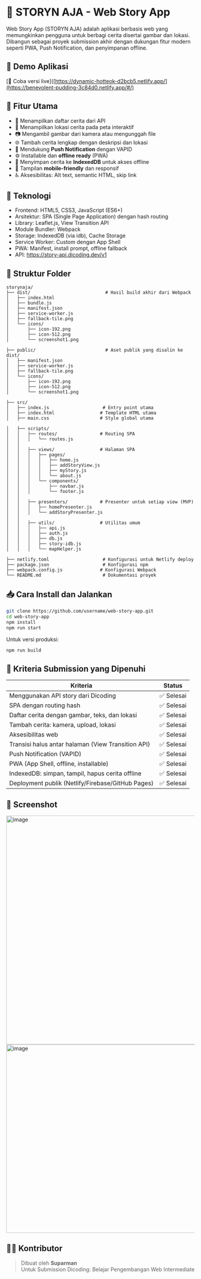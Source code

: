 # 📖 STORYN AJA - Web Story App

Web Story App (STORYN AJA) adalah aplikasi berbasis web yang memungkinkan pengguna untuk berbagi cerita disertai gambar dan lokasi. Dibangun sebagai proyek submission akhir dengan dukungan fitur modern seperti PWA, Push Notification, dan penyimpanan offline.

## 🚀 Demo Aplikasi

[🔗 Coba versi live]([https://dynamic-hotteok-d2bcb5.netlify.app/](https://benevolent-pudding-3c84d0.netlify.app/#/)

## 🎯 Fitur Utama

- 📜 Menampilkan daftar cerita dari API
- 🧭 Menampilkan lokasi cerita pada peta interaktif
- 📷 Mengambil gambar dari kamera atau mengunggah file
- 🌐 Tambah cerita lengkap dengan deskripsi dan lokasi
- 📡 Mendukung **Push Notification** dengan VAPID
- ⚙️ Installable dan **offline ready** (PWA)
- 💾 Menyimpan cerita ke **IndexedDB** untuk akses offline
- 📱 Tampilan **mobile-friendly** dan responsif
- ♿ Aksesibilitas: Alt text, semantic HTML, skip link

## 🧪 Teknologi

- Frontend: HTML5, CSS3, JavaScript (ES6+)
- Arsitektur: SPA (Single Page Application) dengan hash routing
- Library: Leaflet.js, View Transition API
- Module Bundler: Webpack
- Storage: IndexedDB (via idb), Cache Storage
- Service Worker: Custom dengan App Shell
- PWA: Manifest, install prompt, offline fallback
- API: https://story-api.dicoding.dev/v1

## 📂 Struktur Folder

```
storynaja/
├── dist/                            # Hasil build akhir dari Webpack
│   ├── index.html
│   ├── bundle.js
│   ├── manifest.json
│   ├── service-worker.js
│   ├── fallback-tile.png
│   └── icons/
│       ├── icon-192.png
│       ├── icon-512.png
│       └── screenshot1.png

├── public/                          # Aset publik yang disalin ke dist/
│   ├── manifest.json
│   ├── service-worker.js
│   ├── fallback-tile.png
│   └── icons/
│       ├── icon-192.png
│       ├── icon-512.png
│       └── screenshot1.png

├── src/
│   ├── index.js                    # Entry point utama
│   ├── index.html                 # Template HTML utama
│   ├── main.css                   # Style global utama

│   ├── scripts/
│   │   ├── routes/                # Routing SPA
│   │   │   └── routes.js
│   │
│   │   ├── views/                 # Halaman SPA
│   │   │   ├── pages/
│   │   │   │   ├── home.js
│   │   │   │   ├── addStoryView.js
│   │   │   │   ├── myStory.js
│   │   │   │   └── about.js
│   │   │   └── components/
│   │   │       ├── navbar.js
│   │   │       └── footer.js
│   │
│   │   ├── presenters/            # Presenter untuk setiap view (MVP)
│   │   │   ├── homePresenter.js
│   │   │   └── addStoryPresenter.js
│   │
│   │   ├── utils/                 # Utilitas umum
│   │   │   ├── api.js
│   │   │   ├── auth.js
│   │   │   ├── db.js
│   │   │   ├── story-idb.js
│   │   │   └── mapHelper.js

├── netlify.toml                    # Konfigurasi untuk Netlify deploy
├── package.json                    # Konfigurasi npm
├── webpack.config.js              # Konfigurasi Webpack
└── README.md                       # Dokumentasi proyek

```

## 📥 Cara Install dan Jalankan

```bash
git clone https://github.com/username/web-story-app.git
cd web-story-app
npm install
npm run start
```

Untuk versi produksi:

```bash
npm run build
```

## 📝 Kriteria Submission yang Dipenuhi

| Kriteria                                           | Status     |
| -------------------------------------------------- | ---------- |
| Menggunakan API story dari Dicoding                | ✅ Selesai |
| SPA dengan routing hash                            | ✅ Selesai |
| Daftar cerita dengan gambar, teks, dan lokasi      | ✅ Selesai |
| Tambah cerita: kamera, upload, lokasi              | ✅ Selesai |
| Aksesibilitas web                                  | ✅ Selesai |
| Transisi halus antar halaman (View Transition API) | ✅ Selesai |
| Push Notification (VAPID)                          | ✅ Selesai |
| PWA (App Shell, offline, installable)              | ✅ Selesai |
| IndexedDB: simpan, tampil, hapus cerita offline    | ✅ Selesai |
| Deployment publik (Netlify/Firebase/GitHub Pages)  | ✅ Selesai |

## 📸 Screenshot

<img width="1329" height="612" alt="image" src="https://github.com/user-attachments/assets/dcc0ddaf-6c2c-4533-a9ac-9cf933be016b" />
<img width="1344" height="504" alt="image" src="https://github.com/user-attachments/assets/b9b4c110-5af9-426f-a40e-b086a4bd0300" />


## 🧑‍💻 Kontributor

> Dibuat oleh **Suparman**  
> Untuk Submission Dicoding: Belajar Pengembangan Web Intermediate
